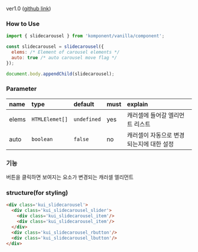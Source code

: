 ver1.0 ([github link](https://github.com/Komponent1/Komponent/tree/master/Vanilla/app/srcs/components/slidecarousel))

### How to Use

~~~javascript
import { slidecarousel } from 'komponent/vanilla/component';

const slidecarousel = slidecarousel({ 
  elems: /* Element of carousel elements */
  auto: true /* auto carousel move flag */
});

document.body.appendChild(slidecarousel);
~~~

### Parameter

|name|type|default|must|explain|
|:---|:---|:---|:---|:---|
|elems|`HTMLElemet[]`|`undefined`|yes|캐러셀에 들어갈 엘리먼트 리스트|
|auto|`boolean`|`false`|no|캐러셀이 자동으로 변경되는지에 대한 설정|

### 기능
버튼을 클릭하면 보여지는 요소가 변경되는 캐러셀 엘리먼트

### structure(for styling)
```html
<div class='kui_slidecarousel'>
  <div class='kui_slidecarousel_slider'>
    <div class='kui_slidecarousel_item'/>
    <div class='kui_slidecarousel_item'/>
  </div>
  <div class='kui_slidecarousel_rbutton'/>
  <div class='kui_slidecarousel_lbutton'/>
</div>

```

